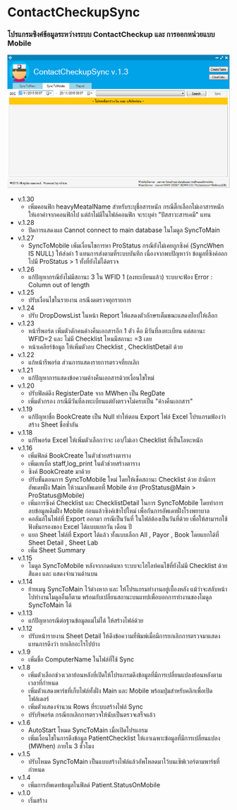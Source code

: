 ﻿# ContactCheckupSync
### โปรแกรมซิงค์ข้อมูลระหว่างระบบ ContactCheckup และ การออกหน่วยแบบ Mobile
![alt tag](https://github.com/oofdui/ContactCheckupSync/blob/master/SS.png)

* v.1.30
	* เพิ่มคอนฟิก heavyMeatalName สำหรับระบุชื่อสารหนัก กรณีติ๊กเลือกไม่เอาสารหนัก ให้เอาค่าจากคอนฟิกไป แต่ถ้าไม่มีในไฟล์คอนฟิก จะระบุค่า "ปัสสาวะสารเคมี" แทน
* v.1.28
	* ปิดการแสดงผล Cannot connect to main database ในโมดูล SyncToMain
* v.1.27
	* SyncToMobile เพิ่มเงื่อนไขการหา ProStatus กรณียังไม่เคยถูกซิงค์ (SyncWhen IS NULL) ให้ส่งค่า 1 แทนการส่งตามที่ระบบบันทึก เนื่องจากพบปัญหาว่า ข้อมูลที่ซิงค์ออกไปมี ProStatus > 1 ทั้งที่ยังไม่ได้ตรวจ
* v.1.26
	* แก้ปัญหากรณียังไม่มีสถานะ 3 ใน WFID 1 (ลงทะเบียนแล้ว) ระบบจะฟ้อง Error : Column out of length
* v.1.25
	* ปรับเงื่อนไขในรายงาน กรณีงดตรวจทุกรายการ
* v.1.24
	* ปรับ DropDowsList ในหน้า Report ให้แสดงตัวอักษรเต็มขณะแสดงป๊อปให้เลือก
* v.1.23
	* หน้ารีพอร์ต เพิ่มตัวดักคนค้างคืนเอกสารอีก 1 ตัว คือ มีวันที่ลงทะเบียน แต่สถานะ WFID=2 และ ไม่มี Checklist ไหนมีสถานะ =3 เลย
	* หน้าเคลียร์ข้อมูล ให้เพิ่มตัวลบ Checklist , ChecklistDetail ด้วย
* v.1.22
	* แก้หน้ารีพอร์ต ส่วนการแสดงรายการตรวจที่ยกเลิก
* v.1.21
	* แก้ปัญหาการแสดงข้อความค้างคืนเอกสารด้วยเงื่อนไขใหม่
* v.1.20
	* ปรับฟิลด์ดึง RegisterDate จาก MWhen เป็น RegDate
	* เพิ่มตัวกรอง กรณีมีวันที่ลงทะเบียนแต่ยังตรวจไม่ครบเป็น "ค้างคืนเอกสาร"
* v.1.19
	* แก้ปัญหาชื่อ BookCreate เป็น Null ทำให้ตอน Export ไฟล์ Excel โปรแกรมฟ้องว่าสร้าง Sheet ชื่อซ้ำกัน
* v.1.18
	* แก้รีพอร์ต Excel ให้เพิ่มตัวเลือกว่าจะ เอา/ไม่เอา Checklist ที่เป็นโลหะหนัก
* v.1.16
	* เพิ่มฟิลด์ BookCreate ในตัวช่วยสร้างตาราง
	* เพิ่มเทเบิ้ล staff,log_print ในตัวช่วยสร้างตาราง
	* ซิงค์ BookCreate มาด้วย
	* ปรับขั้นตอนการ SyncToMobile ใหม่ โดยให้เช็คสถานะ Checklist ด้วย ถ้ามีการอัพเดทฝั่ง Main ให้วนมาอัพเดทที่ Mobile ด้วย (ProStatus@Main > ProStatus@Mobile)
	* เพิ่มการซิงค์ Checklist และ ChecklistDetail ในการ SyncToMobile โดยทำการลบข้อมูลเดิมฝั่ง Mobile ก่อนแล้วซิงค์เข้าไปใหม่ เพื่อกันการอัพเดทฝั่งโรงพยาบาล
	* คอลัมภ์ในไฟล์ที่ Export ออกมา กรณีเป็นวันที่ ในไฟล์ต้องเป็นวันที่ด้วย เพื่อให้สามารถใช้ฟังชันกรองของ Excel ได้แบบแยกวัน เดือน ปี
	* แยก Sheet ไฟล์ที่ Export ได้แล้ว ทั้งแบบเลือก All , Payor , Book โดยแยกได้ที่ Sheet Detail , Sheet Lab
	* เพิ่ม Sheet Summary
* v.1.15
	* โมดูล SyncToMobile หลังจากกดค้นหา ระบบจะไฮไลท์คนไข้ที่ยังไม่มี Checklist ด้วยสีแดง และ แสดงจำนวนด้านบน
* v.1.14
	* ย้ายเมนู SyncToMain ไว้ต่างหาก และ ให้โปรแกรมทำงานอยู่เบื้องหลัง แม้ว่าจะสลับหน้าไปทำงานโมดูลอื่นก็ตาม พร้อมกับเปลี่ยนสถานะบนแทปเพื่อบอกการทำงานของโมดูล SyncToMain ได้
* v.1.13
	* แก้ปัญหากรณีต่อฐานข้อมูลแม่ไม่ได้ ให้สร้างไฟล์ด้วย
* v.1.12
	* ปรับหน้ารายงาน Sheet Detail ให้ดึงข้อความที่พิมพ์เมื่อมีการยกเลิกการตรวจมาแสดงแทนการดึงว่า ยกเลิกอะไรไปบ้าง
* v.1.9
	* เพิ่มชื่อ ComputerName ในไฟล์ที่ใช้ Sync
* v.1.8
	* เพิ่มตัวเลือกช่วงเวลาย้อนหลังที่เปิดให้โปรแกรมดึงข้อมูลที่มีการเปลี่ยนแปลงย้อนหลังตามเวลาที่กำหนด
	* เพิ่มตัวแสดงพาร์ธที่เก็บไฟล์ทั้งฝั่ง Main และ Mobile พร้อมปุ่มสำหรับคลิกเพื่อเปิดโฟล์เดอร์
	* เพิ่มตัวแสดงจำนวน Rows ที่ระบบสร้างไฟล์ Sync
	* ปรับรีพอร์ต กรณียกเลิกการตรวจให้นับเป็นตรวจเสร็จแล้ว
* v.1.6
	* AutoStart โหมด SyncToMain เมื่อเปิดโปรแกรม
	* เพิ่มเงื่อนไขในการดึงข้อมูล PatientChecklist ให้เอาเฉพาะข้อมูลที่มีการเปลี่ยนแปลง (MWhen) ภายใน 3 ชั่วโมง
* v.1.5
	* ปรับโหมด SyncToMain เป็นแบบสร้างไฟล์แล้วอัพโหลดมาไว้บนเซิฟเวอร์ตามพาร์ธที่กำหนด
* v.1.4
	* เพิ่มการอัพเดทข้อมูลในฟิลด์ Patient.StatusOnMobile
* v.1.0
  * เริ่มสร้าง
